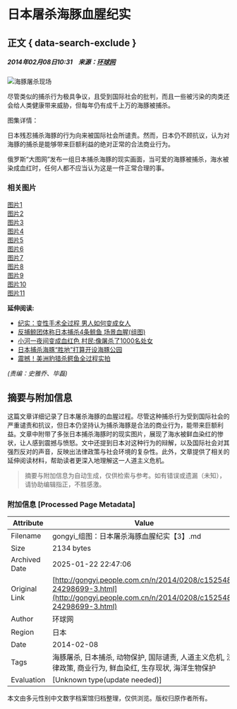 # 日本屠杀海豚血腥纪实

## 正文 { data-search-exclude }


##### 2014年02月08日10:31    来源：[环球网](http://www.huanqiu.com/)

![海豚屠杀现场](http://www.people.com.cn/mediafile/pic/20140208/81/6958192477666008549.jpg)

尽管类似的捕杀行为极具争议，且受到国际社会的批判，而且一些被污染的肉类还会给人类健康带来威胁，但每年仍有成千上万的海豚被捕杀。

图集详情：

日本残忍捕杀海豚的行为向来被国际社会所谴责。然而，日本仍不顾抗议，认为对海豚的捕杀是能够带来巨额利益的绝对正常的合法商业行为。

俄罗斯“大图网”发布一组日本捕杀海豚的现实画面，当可爱的海豚被捕杀，海水被染成血红时，任何人都不应当认为这是一件正常合理的事。

### 相关图片

[图片1](/n/2014/0208/c152548-24298699-4.html)  
[图片2](/n/2014/0208/c152548-24298699-2.html)  
[图片3](/n/2014/0208/c152548-24298699-3.html)  
[图片4](/n/2014/0208/c152548-24298699-4.html)  
[图片5](/n/2014/0208/c152548-24298699-5.html)  
[图片6](/n/2014/0208/c152548-24298699-6.html)  
[图片7](/n/2014/0208/c152548-24298699-7.html)  
[图片8](/n/2014/0208/c152548-24298699-8.html)  
[图片9](/n/2014/0208/c152548-24298699-9.html)  
[图片10](/n/2014/0208/c152548-24298699-10.html)  
[图片11](/n/2014/0208/c152548-24298699-11.html)

**延伸阅读:**

- [纪实：变性手术全过程 男人如何变成女人](http://health.people.com.cn/n/2014/0407/c14739-24838534.html)
- [反捕鲸团体称日本捕杀4条鲸鱼 场景血腥(组图)](http://world.people.com.cn/n/2014/0106/c157278-24037786.html)
- [小河一夜间变成血红色 村民:像屠杀了1000名处女](http://scitech.people.com.cn/n/2013/1222/c1057-23911938.html)
- [日本捕杀海豚“胜地”打算开设海豚公园](http://world.people.com.cn/n/2013/1008/c157278-23116919.html)
- [震撼！美洲豹猎杀鳄鱼全过程实拍](http://scitech.people.com.cn/n/2013/0908/c1057-22843769.html) 

_(责编：史雅乔、毕磊)_
<!-- tcd_original_link http://gongyi.people.com.cn/n/2014/0208/c152548-24298699-3.html -->


## 摘要与附加信息

<!-- tcd_abstract -->
这篇文章详细记录了日本屠杀海豚的血腥过程。尽管这种捕杀行为受到国际社会的严重谴责和抗议，但日本仍坚持认为捕杀海豚是合法的商业行为，能带来巨额利益。文章中附带了多张日本捕杀海豚时的现实图片，展现了海水被鲜血染红的惨状，让人感到震撼与愤怒。文中还提到日本对这种行为的辩解，以及国际社会对其强烈反对的声音，反映出法律政策与社会环境的复杂性。此外，文章提供了相关的延伸阅读材料，帮助读者更深入地理解这一人道主义危机。
<!-- tcd_abstract_end -->

> 摘要与附加信息为自动生成，仅供检索与参考。如有错误或遗漏（未知），请协助编辑指正，不胜感激。

### 附加信息 [Processed Page Metadata]

| Attribute       | Value                                  |
|-----------------|----------------------------------------|
| Filename        | gongyi_组图：日本屠杀海豚血腥纪实【3】.md                             |
| Size            | 2134 bytes                           |
| Archived Date   | 2025-01-22 22:47:06                             |
| Original Link   | [http://gongyi.people.com.cn/n/2014/0208/c152548-24298699-3.html](http://gongyi.people.com.cn/n/2014/0208/c152548-24298699-3.html)                       |
| Author          | 环球网                               |
| Region          | 日本                               |
| Date            | 2014-02-08                                 |
| Tags            | 海豚屠杀, 日本捕杀, 动物保护, 国际谴责, 人道主义危机, 法律政策, 商业行为, 鲜血染红, 生存现状, 海洋生物保护                                 |
| Evaluation            | [Unknown type(update needed)]                                 |
<!-- tcd_table_end -->

本文由多元性别中文数字档案馆归档整理，仅供浏览。版权归原作者所有。
